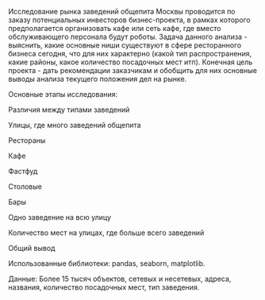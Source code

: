 Исследование рынка заведений общепита Москвы проводится по заказу потенциальных инвесторов бизнес-проекта, в рамках которого предполагается организовать кафе или сеть кафе, где вместо обслуживающего персонала будут роботы. Задача данного анализа - выяснить, какие основные ниши существуют в сфере ресторанного бизнеса сегодня, что для них характерно (какой тип распространения, какие районы, какое количество посадочных мест итп). Конечная цель проекта - дать рекомендации заказчикам и обобщить для них основные выводы анализа текущего положения дел на рынке.

Основные этапы исследования:

Различия между типами заведений

Улицы, где много заведений общепита

Рестораны

Кафе

Фастфуд

Столовые

Бары

Одно заведение на всю улицу

Количество мест на улицах, где больше всего заведений

Общий вывод

Использованные библиотеки: pandas, seaborn, matplotlib.

Данные: Более 15 тысяч объектов, сетевых и несетевых, адреса, названия, количество посадочных мест, тип заведения.
